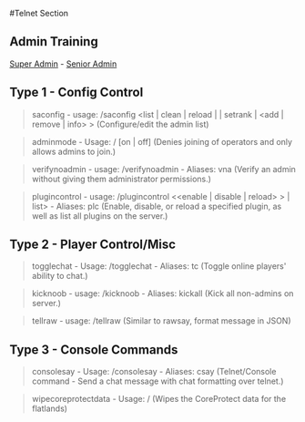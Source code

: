 #Telnet Section
## Admin Training 
<a href="https://nullbyte-ui.github.io/admin" class="button">Super Admin</a> - <a href="https://nullbyte-ui.github.io/admin/senior/" class="button">Senior Admin</a>


## Type 1 - Config Control

> saconfig - usage: /saconfig <list | clean | reload | | setrank <username> <rank> | <add | remove | info> <username>>
(Configure/edit the admin list)

> adminmode - Usage: /<command> [on | off]
(Denies joining of operators and only allows admins to join.)

> verifynoadmin - usage: /verifynoadmin <player> - Aliases: vna
(Verify an admin without giving them administrator permissions.)

> plugincontrol - usage: /plugincontrol <<enable | disable | reload> <pluginname>> | list> - Aliases: plc
(Enable, disable, or reload a specified plugin, as well as list all plugins on the server.)

## Type 2 - Player Control/Misc

> togglechat - Usage: /togglechat - Aliases: tc
(Toggle online players' ability to chat.)

> kicknoob  - usage: /kicknoob - Aliases: kickall
(Kick all non-admins on server.)

> tellraw - usage: /tellraw <targets> <message>
(Similar to rawsay, format message in JSON)

## Type 3 - Console Commands

> consolesay - Usage: /consolesay <message> - Aliases: csay
(Telnet/Console command - Send a chat message with chat formatting over telnet.)

> wipecoreprotectdata - Usage: /<command>
(Wipes the CoreProtect data for the flatlands)
